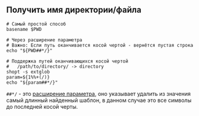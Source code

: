 ## Получить имя директории/файла

```shell
# Самый простой способ
basename $PWD

# Через расширение параметра
# Важно: Если путь оканчивается косой чертой - вернётся пустая строка
echo "${PWD##*/}"

# Поддержка путей оканчивающихся косой чертой 
#   /path/to/directory/ -> directory
shopt -s extglob
param=${1%%+(/)}
echo "${param##*/}"
```

`##*/` - это [расширение параметра](https://www.gnu.org/software/bash/manual/html_node/Shell-Parameter-Expansion.html), оно указывает удалить из значения самый длинный найденный шаблон, в данном случае это все символы до последней косой черты.
